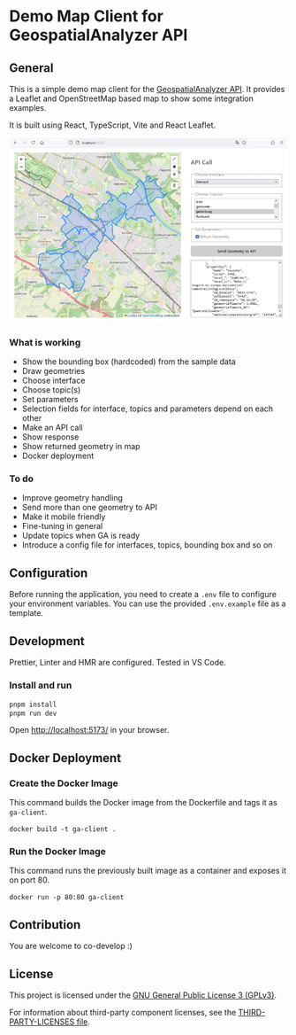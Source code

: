 # Demo Map Client for GeospatialAnalyzer API

## General

This is a simple demo map client for the [GeospatialAnalyzer API](https://github.com/geobakery/GeospatialAnalyzer). It provides a Leaflet and OpenStreetMap based map to show some integration examples.

It is built using React, TypeScript, Vite and React Leaflet.

![Screenshot Demo Map Client](src/assets/screenshots/app-screenshot-desktop.png)

### What is working

- Show the bounding box (hardcoded) from the sample data
- Draw geometries
- Choose interface
- Choose topic(s)
- Set parameters
- Selection fields for interface, topics and parameters depend on each other
- Make an API call
- Show response
- Show returned geometry in map
- Docker deployment

### To do

- Improve geometry handling
- Send more than one geometry to API
- Make it mobile friendly
- Fine-tuning in general
- Update topics when GA is ready
- Introduce a config file for interfaces, topics, bounding box and so on

## Configuration

Before running the application, you need to create a `.env` file to configure your environment variables. You can use the provided `.env.example` file as a template.

## Development

Prettier, Linter and HMR are configured. Tested in VS Code.

### Install and run

```
pnpm install
pnpm run dev
```

Open [http://localhost:5173/](http://localhost:5173/) in your browser.

## Docker Deployment

### Create the Docker Image

This command builds the Docker image from the Dockerfile and tags it as `ga-client`.

```
docker build -t ga-client .
```

### Run the Docker Image

This command runs the previously built image as a container and exposes it on port 80.

```
docker run -p 80:80 ga-client
```

## Contribution

You are welcome to co-develop :)

## License

This project is licensed under the [GNU General Public License 3 (GPLv3)](./LICENSE).

For information about third-party component licenses, see the [THIRD-PARTY-LICENSES file](./THIRD-PARTY-LICENSES.md).
